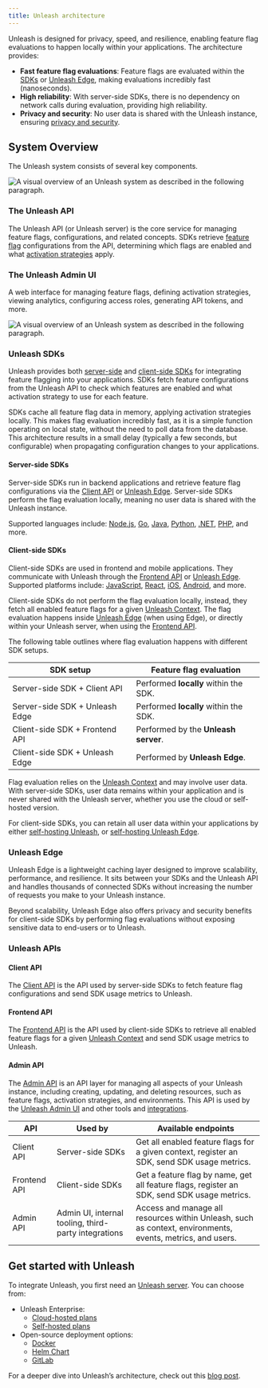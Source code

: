 ```yaml
---
title: Unleash architecture
---
```


Unleash is designed for privacy, speed, and resilience, enabling feature flag evaluations to happen locally within your applications. The architecture provides:
- **Fast feature flag evaluations**: Feature flags are evaluated within the [SDKs](#unleash-sdks) or [Unleash Edge](#unleash-edge), making evaluations incredibly fast (nanoseconds).
- **High reliability**: With server-side SDKs, there is no dependency on network calls during evaluation, providing high reliability.
- **Privacy and security**: No user data is shared with the Unleash instance, ensuring [privacy and security](/understanding-unleash/data-collection).

## System Overview

The Unleash system consists of several key components.

![A visual overview of an Unleash system as described in the following paragraph.](/img/unleash-architecture-edge.png)

### The Unleash API

The Unleash API (or Unleash server) is the core service for managing feature flags, configurations, and related concepts. SDKs retrieve [feature flag](/reference/feature-toggles) configurations from the API, determining which flags are enabled and what [activation strategies](/reference/activation-strategies) apply.

### The Unleash Admin UI

A web interface for managing feature flags, defining activation strategies, viewing analytics, configuring access roles, generating API tokens, and more.

![A visual overview of an Unleash system as described in the following paragraph.](/img/unleash-admin-ui.png)

### Unleash SDKs

Unleash provides both [server-side](/reference/sdks#server-side-sdks) and [client-side SDKs](/reference/sdks#client-side-sdks) for integrating feature flagging into your applications. SDKs fetch feature configurations from the Unleash API to check which features are enabled and what activation strategy to use for each feature.

SDKs cache all feature flag data in memory, applying activation strategies locally. This makes flag evaluation incredibly fast, as it is a simple function operating on local state, without the need to poll data from the database. This architecture results in a small delay (typically a few seconds, but configurable) when propagating configuration changes to your applications.

#### Server-side SDKs

Server-side SDKs run in backend applications and retrieve feature flag configurations via the [Client API](#client-api) or [Unleash Edge](#unleash-edge). Server-side SDKs perform the flag evaluation locally, meaning no user data is shared with the Unleash instance.

Supported languages include: [Node.js](/reference/sdks/node), [Go](/reference/sdks/go), [Java](/reference/sdks/java), [Python](/reference/sdks/python), [.NET](/reference/sdks/dotnet), [PHP](/reference/sdks/php), and more.

#### Client-side SDKs

Client-side SDKs are used in frontend and mobile applications. They communicate with Unleash through the [Frontend API](#frontend-api) or [Unleash Edge](#unleash-edge). Supported platforms include: [JavaScript](/reference/sdks/javascript-browser), [React](/reference/sdks/react), [iOS](/reference/sdks/ios-proxy), [Android](/reference/sdks/android-proxy), and more.

Client-side SDKs do not perform the flag evaluation locally, instead, they fetch all enabled feature flags for a given [Unleash Context](/reference/context). The flag evaluation happens inside [Unleash Edge](#unleash-edge) (when using Edge), or directly within your Unleash server, when using the [Frontend API](#frontend-api).

The following table outlines where flag evaluation happens with different SDK setups.

| SDK setup                          | Feature flag evaluation                                      |
|------------------------------------|--------------------------------------------------|
| Server-side SDK + Client API  | Performed **locally** within the SDK. |
| Server-side SDK + Unleash Edge | Performed **locally** within the SDK. |
| Client-side SDK + Frontend API | Performed by the **Unleash server**. |
| Client-side SDK + Unleash Edge | Performed by **Unleash Edge**. |

Flag evaluation relies on the [Unleash Context](/reference/context) and may involve user data. With server-side SDKs, user data remains within your application and is never shared with the Unleash server, whether you use the cloud or self-hosted version.

For client-side SDKs, you can retain all user data within your applications by either [self-hosting Unleash](/understanding-unleash/proxy-hosting#you-host-everything), or [self-hosting Unleash Edge](/understanding-unleash/proxy-hosting#unleash-hosts-the-api-you-host-edge).

### Unleash Edge

Unleash Edge is a lightweight caching layer designed to improve scalability, performance, and resilience. It sits between your SDKs and the Unleash API and handles thousands of connected SDKs without increasing the number of requests you make to your Unleash instance.

Beyond scalability, Unleash Edge also offers privacy and security benefits for client-side SDKs by performing flag evaluations without exposing sensitive data to end-users or to Unleash. 

### Unleash APIs

#### Client API

The [Client API](/reference/api/unleash/client) is the API used by server-side SDKs to fetch feature flag configurations and send SDK usage metrics to Unleash.

#### Frontend API
The [Frontend API](/reference/api/unleash/frontend-api) is the API used by client-side SDKs to retrieve all enabled feature flags for a given [Unleash Context](/reference/context) and send SDK usage metrics to Unleash.

#### Admin API
The [Admin API](/reference/api/unleash) is an API layer for managing all aspects of your Unleash instance, including creating, updating, and deleting resources, such as feature flags, activation strategies, and environments. This API is used by the [Unleash Admin UI](#the-unleash-admin-ui) and other tools and [integrations](/reference/integrations).

| API            | Used by | Available endpoints |
|---------------|---------|---|
| Client API | Server-side SDKs | Get all enabled feature flags for a given context, register an SDK, send SDK usage metrics. |
| Frontend API | Client-side SDKs | Get a feature flag by name, get all feature flags, register an SDK, send SDK usage metrics. |
| Admin API | Admin UI, internal tooling, third-party integrations | Access and manage all resources within Unleash, such as context, environments, events, metrics, and users.

## Get started with Unleash

To integrate Unleash, you first need an [Unleash server](#the-unleash-api). You can choose from:
- Unleash Enterprise:
  - [Cloud-hosted plans](https://www.getunleash.io/pricing)
  - [Self-hosted plans](https://www.getunleash.io/pricing)
- Open-source deployment options:
  - [Docker](../using-unleash/deploy/getting-started)
  - [Helm Chart](https://github.com/unleash/helm-charts/)
  - [GitLab](https://docs.gitlab.com/ee/operations/feature_flags.html#choose-a-client-library)

For a deeper dive into Unleash’s architecture, check out this [blog post](https://www.getunleash.io/blog/our-unique-architecture).